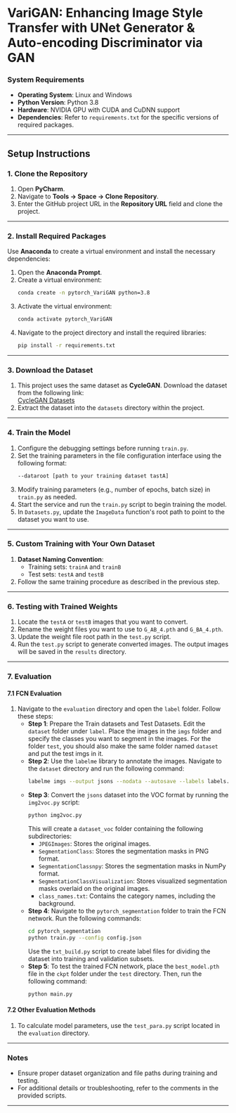 # VariGAN: Enhancing Image Style Transfer with UNet Generator & Auto-encoding Discriminator via GAN

### System Requirements
- **Operating System**: Linux and Windows
- **Python Version**: Python 3.8
- **Hardware**: NVIDIA GPU with CUDA and CuDNN support
- **Dependencies**: Refer to `requirements.txt` for the specific versions of required packages.

---

## Setup Instructions

### 1. Clone the Repository
1. Open **PyCharm**.
2. Navigate to **Tools -> Space -> Clone Repository**.
3. Enter the GitHub project URL in the **Repository URL** field and clone the project.

---

### 2. Install Required Packages
Use **Anaconda** to create a virtual environment and install the necessary dependencies:
1. Open the **Anaconda Prompt**.
2. Create a virtual environment:  
   ```bash
   conda create -n pytorch_VariGAN python=3.8
   ```
3. Activate the virtual environment:  
   ```bash
   conda activate pytorch_VariGAN
   ```
4. Navigate to the project directory and install the required libraries:  
   ```bash
   pip install -r requirements.txt
   ```

---

### 3. Download the Dataset
1. This project uses the same dataset as **CycleGAN**. Download the dataset from the following link:  
   [CycleGAN Datasets](https://people.eecs.berkeley.edu/~taesung_park/CycleGAN/datasets/)
2. Extract the dataset into the `datasets` directory within the project.

---

### 4. Train the Model
1. Configure the debugging settings before running `train.py`.
2. Set the training parameters in the file configuration interface using the following format:  
   ```bash
   --dataroot [path to your training dataset tastA]
   ```
3. Modify training parameters (e.g., number of epochs, batch size) in `train.py` as needed.
4. Start the service and run the `train.py` script to begin training the model.
5. In `Datasets.py`, update the `ImageData` function's root path to point to the dataset you want to use.

---

### 5. Custom Training with Your Own Dataset
1. **Dataset Naming Convention**:
   - Training sets: `trainA` and `trainB`
   - Test sets: `testA` and `testB`
2. Follow the same training procedure as described in the previous step.

---

### 6. Testing with Trained Weights
1. Locate the `testA` or `testB` images that you want to convert.
2. Rename the weight files you want to use to `G_AB_4.pth` and `G_BA_4.pth`.
3. Update the weight file root path in the `test.py` script.
4. Run the `test.py` script to generate converted images. The output images will be saved in the `results` directory.

---

### 7. Evaluation
#### 7.1 FCN Evaluation
1. Navigate to the `evaluation` directory and open the `label` folder. Follow these steps:
   - **Step 1**: Prepare the Train datasets and Test Datasets. Edit the `dataset` folder under `label`. Place the images in the `imgs` folder and specify the classes you want to segment in the images. For the folder `test`, you should also make the same folder named `dataset` and put the test imgs in it.
   - **Step 2**: Use the `labelme` library to annotate the images. Navigate to the `dataset` directory and run the following command:  
     ```bash
     labelme imgs --output jsons --nodata --autosave --labels labels.txt
     ```
   - **Step 3**: Convert the `jsons` dataset into the VOC format by running the `img2voc.py` script:  
     ```bash
     python img2voc.py
     ```
     This will create a `dataset_voc` folder containing the following subdirectories:
     - `JPEGImages`: Stores the original images.
     - `SegmentationClass`: Stores the segmentation masks in PNG format.
     - `SegmentationClassnpy`: Stores the segmentation masks in NumPy format.
     - `SegmentationClassVisualization`: Stores visualized segmentation masks overlaid on the original images.
     - `class_names.txt`: Contains the category names, including the background.
   - **Step 4**: Navigate to the `pytorch_segmentation` folder to train the FCN network. Run the following commands:
     ```bash
     cd pytorch_segmentation
     python train.py --config config.json
     ```
     Use the `txt_build.py` script to create label files for dividing the dataset into training and validation subsets.
   - **Step 5**: To test the trained FCN network, place the `best_model.pth` file in the `ckpt` folder under the `test` directory. Then, run the following command:
     ```bash
     python main.py
     ```

#### 7.2 Other Evaluation Methods
1. To calculate model parameters, use the `test_para.py` script located in the `evaluation` directory.

---

### Notes
- Ensure proper dataset organization and file paths during training and testing.
- For additional details or troubleshooting, refer to the comments in the provided scripts.

--- 

